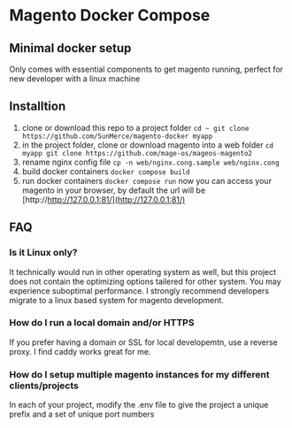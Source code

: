 # Magento Docker Compose
## Minimal docker setup
Only comes with essential components to get magento running, perfect for new developer with a linux machine

## Installtion
1. clone or download this repo to a project folder
`
cd ~
git clone https://github.com/SunMerce/magento-docker myapp
`
2. in the project folder, clone or download magento into a web folder
`
cd myapp
git clone https://github.com/mage-os/mageos-magento2
`
3. rename nginx config file
`
cp -n web/nginx.cong.sample web/nginx.cong
`
4. build docker containers
`
docker compose build
`
5. run docker containers
`
docker compose run
`
now you can access your magento in your browser, by default the url will be [http://http://127.0.0.1:81/](http://127.0.0.1:81/)

## FAQ
### Is it Linux only?
It technically would run in other operating system as well, but this project does not contain the optimizing options tailered for other system. You may experience suboptimal performance. I strongly recommend developers migrate to a linux based system for magento development.
### How do I run a local domain and/or HTTPS
If you prefer having a domain or SSL for local developemtn, use a reverse proxy. I find caddy works great for me.
### How do I setup multiple magento instances for my different clients/projects
In each of your project, modify the .env file to give the project a unique prefix and a set of unique port numbers
